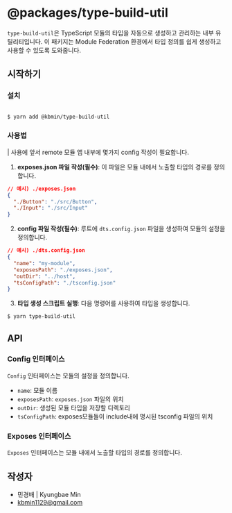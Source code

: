 # @packages/type-build-util

`type-build-util`은 TypeScript 모듈의 타입을 자동으로 생성하고 관리하는 내부 유틸리티입니다. 이 패키지는 Module Federation 환경에서 타입 정의를 쉽게 생성하고 사용할 수 있도록 도와줍니다.

## 시작하기

### 설치

```bash

$ yarn add @kbmin/type-build-util

```

### 사용법

| 사용에 앞서 remote 모듈 앱 내부에 몇가지 config 작성이 필요합니다.

1. **exposes.json 파일 작성(필수)**: 이 파일은 모듈 내에서 노출할 타입의 경로를 정의합니다.

```json
// 예시) ./exposes.json
{
  "./Button": "./src/Button",
  "./Input": "./src/Input"
}
```

2. **config 파일 작성(필수)**: 루트에 `dts.config.json` 파일을 생성하여 모듈의 설정을 정의합니다.

```json
// 예시) ./dts.config.json
{
  "name": "my-module",
  "exposesPath": "./exposes.json",
  "outDir": "../host",
  "tsConfigPath": "./tsconfig.json"
}
```

3. **타입 생성 스크립트 실행**: 다음 명령어를 사용하여 타입을 생성합니다.

```bash
$ yarn type-build-util
```

## API

### Config 인터페이스

`Config` 인터페이스는 모듈의 설정을 정의합니다.

- `name`: 모듈 이름
- `exposesPath`: `exposes.json` 파일의 위치
- `outDir`: 생성된 모듈 타입을 저장할 디렉토리
- `tsConfigPath`: exposes모듈들이 include내에 명시된 tsconfig 파일의 위치

### Exposes 인터페이스

`Exposes` 인터페이스는 모듈 내에서 노출할 타입의 경로를 정의합니다.

## 작성자

- 민경배 | Kyungbae Min
- kbmin1129@gmail.com
